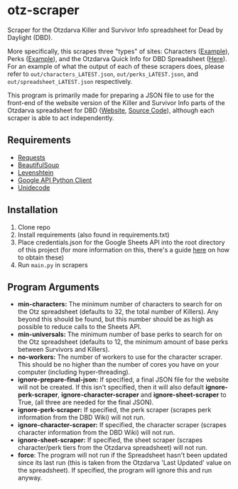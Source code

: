 # otz-scraper

Scraper for the Otzdarva Killer and Survivor Info spreadsheet for Dead by Daylight (DBD). 

More specifically, this scrapes three "types" of sites: Characters ([Example](https://deadbydaylight.fandom.com/wiki/Evan_MacMillan)), Perks ([Example](https://deadbydaylight.fandom.com/wiki/Survivor_Perks)), and the Otzdarva Quick Info for DBD Spreadsheet ([Here](https://otzdarva.com/spreadsheet)). For an example of what the output of each of these scrapers does, please refer to ```out/characters_LATEST.json```, ```out/perks_LATEST.json```, and ```out/spreadsheet_LATEST.json``` respectively.

This program is primarily made for preparing a JSON file to use for the front-end of the website version of the Killer and Survivor Info parts of the Otzdarva spreadsheet for DBD ([Website](https://olliejonas.github.io/otz-sheet), [Source Code](https://github.com/OllieJonas/otz-sheet)), although each scraper is able to act independently. 

## Requirements
- [Requests](https://pypi.org/project/requests/)
- [BeautifulSoup](https://pypi.org/project/beautifulsoup4/)
- [Levenshtein](https://pypi.org/project/Levenshtein/)
- [Google API Python Client](https://pypi.org/project/google-api-python-client/)
- [Unidecode](https://pypi.org/project/Unidecode/)

## Installation

1. Clone repo
2. Install requirements (also found in requirements.txt)
3. Place credentials.json for the Google Sheets API into the root directory of this project (for more information on this, there's a guide [here](https://medium.com/@a.marenkov/how-to-get-credentials-for-google-sheets-456b7e88c430) on how to obtain these)
4. Run ```main.py``` in scrapers
 
## Program Arguments
- __min-characters:__ The minimum number of characters to search for on the Otz spreadsheet (defaults to 32, the total number of Killers). Any beyond this should be found, but this number should be as high as possible to reduce calls to the Sheets API.
- __min-universals:__ The minimum number of base perks to search for on the Otz spreadsheet (defaults to 12, the minimum amount of base perks between Survivors and Killers).
- __no-workers:__ The number of workers to use for the character scraper. This should be no higher than the number of cores you have on your computer (including hyper-threading).
- __ignore-prepare-final-json:__ If specified, a final JSON file for the website will not be created. If this isn't specified, then it will also default __ignore-perk-scraper__, __ignore-character-scraper__ and __ignore-sheet-scraper__ to True, (all three are needed for the final JSON).
- __ignore-perk-scraper:__ If specified, the perk scraper (scrapes perk information from the DBD Wiki) will not run.
- __ignore-character-scraper:__ If specified, the character scraper (scrapes character information from the DBD Wiki) will not run.
- __ignore-sheet-scraper:__ If specified, the sheet scraper (scrapes character/perk tiers from the Otzdarva spreadsheet) will not run.
- __force__: The program will not run if the Spreadsheet hasn't been updated since its last run (this is taken from the Otzdarva 'Last Updated' value on the spreadsheet). If specified, the program will ignore this and run anyway.
